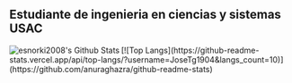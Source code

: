 ## Estudiante de ingenieria en ciencias y sistemas USAC

<img align="left" alt="esnorki2008's Github Stats" src="https://github-readme-stats-liart-seven.vercel.app/api?username=JoseTg1904&show_icos=true&hide_border=true&theme=cobalt"/>
[![Top Langs](https://github-readme-stats.vercel.app/api/top-langs/?username=JoseTg1904&langs_count=10)](https://github.com/anuraghazra/github-readme-stats)

<!--
**JoseTg1904/JoseTg1904** is a ✨ _special_ ✨ repository because its `README.md` (this file) appears on your GitHub profile.

Here are some ideas to get you started:

- 🔭 I’m currently working on ...
- 🌱 I’m currently learning ...
- 👯 I’m looking to collaborate on ...
- 🤔 I’m looking for help with ...
- 💬 Ask me about ...
- 📫 How to reach me: ...
- 😄 Pronouns: ...
- ⚡ Fun fact: ...
-->
